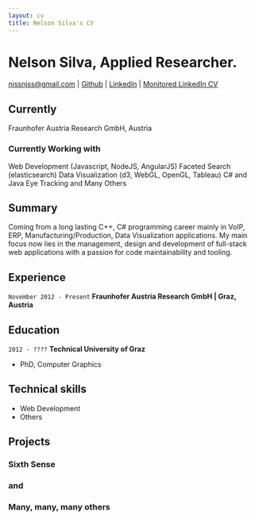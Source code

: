 ```yaml
---
layout: cv
title: Nelson Silva's CV
---
```


# Nelson Silva, Applied Researcher.

<!-- <div id="webaddress">
<a href="mailto:njssnjss@gmail.com">njssnjss@gmail.com</a>
|
<i class="fa fa-github"></i> <a href="http://github.com/njss">njss</a>
|
<i class="fa fa-linkedin"></i> <a href="https://www.linkedin.com/in/nelsonsilva">nelsonsilva</a>
</div> -->

<div id="webaddress">
<a href="mailto:njssnjss@gmail.com">njssnjss@gmail.com</a>
|
<i class="fa fa-github"></i> <a href="http://github.com/njss">Github</a>
|
<i class="fa fa-linkedin"></i> <a href="https://at.linkedin.com/in/nelsonjesussilveriosilva">LinkedIn</a>
|
<i class="fa fa-linkedin"></i> <a href="https://app.attach.io/documents/3Zy4XSRo3MiTsjRba">Monitored LinkedIn CV</a>
</div>


## Currently

Fraunhofer Austria Research GmbH, Austria

### Currently Working with

Web Development (Javascript, NodeJS, AngularJS)
Faceted Search (elasticsearch)
Data Visualization (d3, WebGL, OpenGL, Tableau)
C# and Java
Eye Tracking
and
Many Others

## Summary

Coming from a long lasting C++, C# programming career mainly in VoIP, ERP, Manufacturing/Production, Data Visualization applications.
My main focus now lies in the management, design and development of full-stack web applications with a passion for code maintainability and tooling.

## Experience

`November 2012 - Present`
__Fraunhofer Austria Research GmbH | Graz, Austria__

## Education

  `2012 - ????`
__Technical University of Graz__

- PhD, Computer Graphics

## Technical skills

* Web Development
* Others

## Projects

### Sixth Sense
### and
### Many, many, many others
